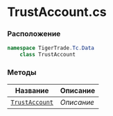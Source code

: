
# TrustAccount.cs
### Расположение
```csharp
namespace TigerTrade.Tc.Data  
    class TrustAccount
```

### Методы
| Название | Описание |
| --- | --- |
| [`TrustAccount`](./Методы/TrustAccount.md) | *Описание* |
